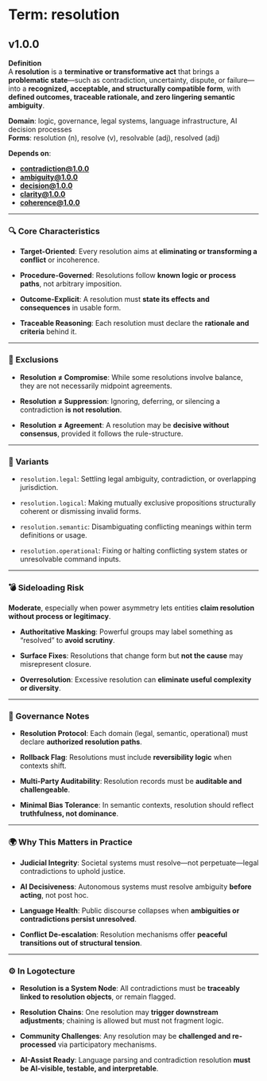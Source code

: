 # Term: resolution

## v1.0.0

**Definition**  
A **resolution** is a **terminative or transformative act** that brings a **problematic state**—such as contradiction, uncertainty, dispute, or failure—into a **recognized, acceptable, and structurally compatible form**, with **defined outcomes, traceable rationale, and zero lingering semantic ambiguity**.

**Domain**: logic, governance, legal systems, language infrastructure, AI decision processes  
**Forms**: resolution (n), resolve (v), resolvable (adj), resolved (adj)

**Depends on**:  
- **contradiction@1.0.0**  
- **ambiguity@1.0.0**  
- **decision@1.0.0**  
- **clarity@1.0.0**  
- **coherence@1.0.0**

---

### 🔍 Core Characteristics

- **Target-Oriented**: Every resolution aims at **eliminating or transforming a conflict** or incoherence.

- **Procedure-Governed**: Resolutions follow **known logic or process paths**, not arbitrary imposition.

- **Outcome-Explicit**: A resolution must **state its effects and consequences** in usable form.

- **Traceable Reasoning**: Each resolution must declare the **rationale and criteria** behind it.

---

### 🚫 Exclusions

- **Resolution ≠ Compromise**: While some resolutions involve balance, they are not necessarily midpoint agreements.

- **Resolution ≠ Suppression**: Ignoring, deferring, or silencing a contradiction **is not resolution**.

- **Resolution ≠ Agreement**: A resolution may be **decisive without consensus**, provided it follows the rule-structure.

---

### 🔁 Variants

- `resolution.legal`: Settling legal ambiguity, contradiction, or overlapping jurisdiction.

- `resolution.logical`: Making mutually exclusive propositions structurally coherent or dismissing invalid forms.

- `resolution.semantic`: Disambiguating conflicting meanings within term definitions or usage.

- `resolution.operational`: Fixing or halting conflicting system states or unresolvable command inputs.

---

### 💣 Sideloading Risk

**Moderate**, especially when power asymmetry lets entities **claim resolution without process or legitimacy**.

- **Authoritative Masking**: Powerful groups may label something as “resolved” to **avoid scrutiny**.

- **Surface Fixes**: Resolutions that change form but **not the cause** may misrepresent closure.

- **Overresolution**: Excessive resolution can **eliminate useful complexity or diversity**.

---

### 🔐 Governance Notes

- **Resolution Protocol**: Each domain (legal, semantic, operational) must declare **authorized resolution paths**.

- **Rollback Flag**: Resolutions must include **reversibility logic** when contexts shift.

- **Multi-Party Auditability**: Resolution records must be **auditable and challengeable**.

- **Minimal Bias Tolerance**: In semantic contexts, resolution should reflect **truthfulness, not dominance**.

---

### 🌍 Why This Matters in Practice

- **Judicial Integrity**: Societal systems must resolve—not perpetuate—legal contradictions to uphold justice.

- **AI Decisiveness**: Autonomous systems must resolve ambiguity **before acting**, not post hoc.

- **Language Health**: Public discourse collapses when **ambiguities or contradictions persist unresolved**.

- **Conflict De-escalation**: Resolution mechanisms offer **peaceful transitions out of structural tension**.

---

### ⚙️ In Logotecture

- **Resolution is a System Node**: All contradictions must be **traceably linked to resolution objects**, or remain flagged.

- **Resolution Chains**: One resolution may **trigger downstream adjustments**; chaining is allowed but must not fragment logic.

- **Community Challenges**: Any resolution may be **challenged and re-processed** via participatory mechanisms.

- **AI-Assist Ready**: Language parsing and contradiction resolution **must be AI-visible, testable, and interpretable**.
